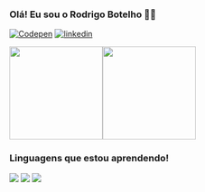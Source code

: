 ### Olá! Eu sou o Rodrigo Botelho 🗿🍷

[![Codepen](https://img.shields.io/badge/Codepen-000000?style=for-the-badge&logo=codepen&logoColor=white)](https://codepen.io/rodrigocbotelho)
[![linkedin](https://img.shields.io/badge/LinkedIn-0077B5?style=for-the-badge&logo=linkedin&logoColor=white)](https://www.linkedin.com/in/rodrigo-botelho-881535248/)

<div style=" display: flex;">
  <img height="165rem" src="https://github-readme-stats.vercel.app/api?username=rodrigocbotelho&show_icons=true&theme=apprentice"/>
<img height="165rem" src="https://github-readme-stats.vercel.app/api/top-langs/?username=rodrigocbotelho&layout=compact&langs_count=7&theme=apprentice"/>
</div>

<h3>Linguagens que estou aprendendo!</h3>
<div>
  <img src="https://img.shields.io/badge/HTML5-E34F26?style=for-the-badge&logo=html5&logoColor=white">
  <img src="https://img.shields.io/badge/CSS3-1572B6?style=for-the-badge&logo=css3&logoColor=white">
  <img src="https://img.shields.io/badge/JavaScript-323330?style=for-the-badge&logo=javascript&logoColor=F7DF1E">
</div>
